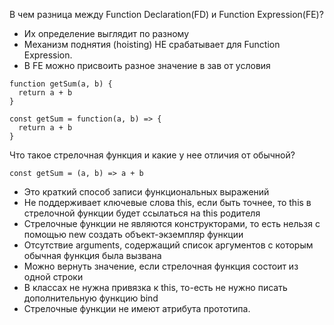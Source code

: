В чем разница между Function Declaration(FD) и Function Expression(FE)?

- Их определение выглядит по разному
- Механизм поднятия (hoisting) НЕ срабатывает для Function Expression.
- В FE можно присвоить разное значение в зав от условия

```
function getSum(a, b) {
  return a + b
}

const getSum = function(a, b) => {
  return a + b
}
```

Что такое стрелочная функция и какие у нее отличия от обычной?

```
const getSum = (a, b) => a + b
```

- Это краткий способ записи функциональных выражений
- Не поддерживает ключевые слова this, если быть точнее, то this в стрелочной функции будет ссылаться на this родителя
- Стрелочные функции не являются конструкторами, то есть нельзя с помощью new создать объект-экземпляр функции
- Отсутствие arguments, содержащий список аргументов с которым обычная функция была вызвана
- Можно вернуть значение, если стрелочная функция состоит из одной строки
- В классах не нужна привязка к this, то-есть не нужно писать дополнительную функцию bind
- Стрелочные функции не имеют атрибута прототипа.
